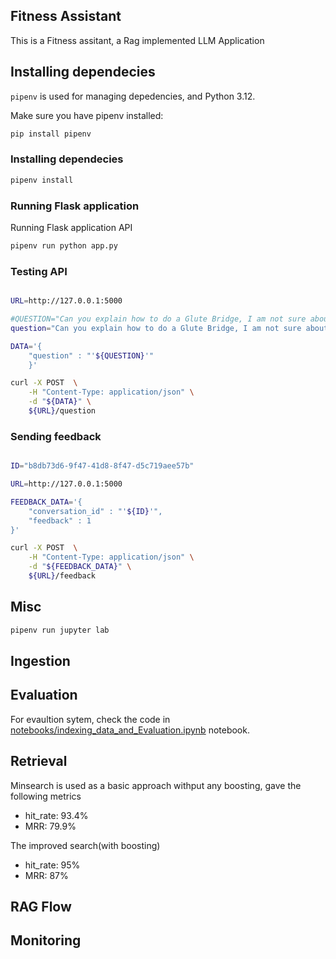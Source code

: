 ## Fitness Assistant

This is a Fitness assitant, a Rag implemented LLM Application


## Installing dependecies

`pipenv` is used for managing depedencies, and Python 3.12.  

Make sure you have pipenv installed:

```bash
pip install pipenv
```

### Installing dependecies

```bash
pipenv install
```

### Running Flask application

Running Flask application API
```bash
pipenv run python app.py
```

### Testing API
```bash

URL=http://127.0.0.1:5000

#QUESTION="Can you explain how to do a Glute Bridge, I am not sure about the movement."
question="Can you explain how to do a Glute Bridge, I am not sure about the movement."

DATA='{
    "question" : "'${QUESTION}'"
    }'

curl -X POST  \
    -H "Content-Type: application/json" \
    -d "${DATA}" \
    ${URL}/question 

```

### Sending feedback

```bash

ID="b8db73d6-9f47-41d8-8f47-d5c719aee57b"

URL=http://127.0.0.1:5000

FEEDBACK_DATA='{
    "conversation_id" : "'${ID}'",
    "feedback" : 1
}'

curl -X POST  \
    -H "Content-Type: application/json" \
    -d "${FEEDBACK_DATA}" \
    ${URL}/feedback 
```
## Misc

```bash
pipenv run jupyter lab
```


## Ingestion

## Evaluation
For evaultion sytem, check the code in [notebooks/indexing_data_and_Evaluation.ipynb](notebooks/indexing_data_and_Evaluation.ipynb) notebook.

## Retrieval

Minsearch is used as a basic approach withput any boosting, gave the following metrics  

* hit_rate: 93.4% 
* MRR: 79.9% 

The improved search(with boosting)

* hit_rate: 95% 
* MRR: 87%

## RAG Flow

## Monitoring
